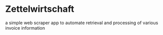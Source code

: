 # Zettelwirtschaft

a simple web scraper app to automate retrieval and processing of various invoice information